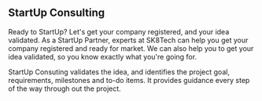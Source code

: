 ## StartUp Consulting


Ready to StartUp? Let's get your company registered, and your idea validated. As a StartUp Partner, experts at SK8Tech can help you get your company registered and ready for market. We can also help you to get your idea validated, so you know exactly what you're going for.

StartUp Consuting validates the idea, and identifies the project goal, requirements, milestones and to-do items. It provides guidance every step of the way through out the project.
